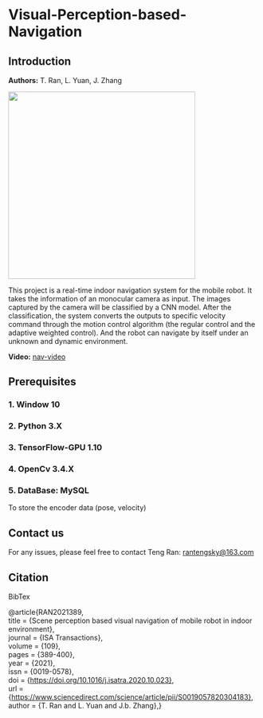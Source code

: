 # Visual-Perception-based-Navigation
## Introduction
**Authors:** T. Ran, L. Yuan, J. Zhang

<img src="https://github.com/rantengsky/Visual-Perception-based-Navigation/blob/master/pictures/fig1.png" width="375">

This project is a real-time indoor navigation system for the mobile robot. It takes the information of an monocular camera as input. The images captured by the camera will be classified by a CNN model. After the classification, the system converts the outputs to specific velocity command through the motion control algorithm (the regular control and the adaptive weighted control). And the robot can navigate by itself under an unknown and dynamic environment.

**Video:** [nav-video](http://i.youku.com/i/UNjgyMjQ5NzM0NA==/videos?spm=a2hzp.8244740.0.0)

## Prerequisites

### 1. Window 10

### 2. Python 3.X

### 3. TensorFlow-GPU 1.10

### 4. OpenCv 3.4.X

### 5. DataBase: MySQL

To store the encoder data (pose, velocity)

## Contact us

For any issues, please feel free to contact Teng Ran: rantengsky@163.com

## Citation
BibTex

@article{RAN2021389,  
title = {Scene perception based visual navigation of mobile robot in indoor environment},  
journal = {ISA Transactions},  
volume = {109},  
pages = {389-400},  
year = {2021},  
issn = {0019-0578},  
doi = {https://doi.org/10.1016/j.isatra.2020.10.023},  
url = {https://www.sciencedirect.com/science/article/pii/S0019057820304183},  
author = {T. Ran and L. Yuan and J.b. Zhang},}
